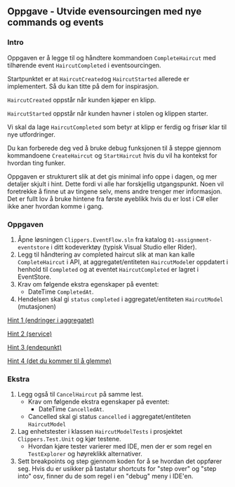 ## Oppgave - Utvide evensourcingen med nye commands og events

### Intro
Oppgaven er å legge til og håndtere kommandoen `CompleteHaircut` med tilhørende event `HaircutCompleted` i eventsourcingen. 

Startpunktet er at `HaircutCreated`og `HaircutStarted` allerede er implementert.  Så du kan titte på dem for inspirasjon.

`HaircutCreated` oppstår når kunden kjøper en klipp.

`HaircutStarted` oppstår når kunden havner i stolen og klippen starter. 

Vi skal da lage `HaircutCompleted` som betyr at klipp er ferdig og frisør klar til nye utfordringer.

Du kan forberede deg ved å bruke debug funksjonen til å steppe gjennom kommandoene `CreateHaircut` og `StartHaircut` hvis du vil ha kontekst for hvordan ting funker.

Oppgaven er strukturert slik at det gis minimal info oppe i dagen, og mer detaljer skjult i hint.  Dette fordi vi alle har forskjellig utgangspunkt. Noen vil foretrekke å finne ut av tingene selv, mens andre trenger mer informasjon. Det er fullt lov å bruke hintene fra første øyeblikk hvis du er lost i C# eller ikke aner hvordan komme i gang.

### Oppgaven

1. Åpne løsningen `Clippers.EventFlow.sln` fra katalog `01-assignment-eventstore` i ditt kodeverktøy (typisk Visual Studio eller Rider). 
2. Legg til håndtering av completed haircut slik at man kan kalle `CompleteHaircut` i API, at aggregatet/entiteten `HaircutModel`er oppdatert i henhold til `Completed` og at eventet `HaircutCompleted` er lagret i EventStore.
3. Krav om følgende ekstra egenskaper på eventet:
    - DateTime `CompletedAt`.
4. Hendelsen skal gi `status` `completed` i aggregatet/entiteten `HaircutModel` (mutasjonen)

[Hint 1 (endringer i aggregatet)](./hint01.md)

[Hint 2 (service)](./hint02.md)

[Hint 3 (endepunkt)](./hint03.md)

[Hint 4 (det du kommer til å glemme)](./hint04.md)

### Ekstra
1. Legg også til `CancelHaircut` på samme lest.
    - Krav om følgende ekstra egenskaper på eventet:
        - DateTime `CancelledAt`.
    - Cancelled skal gi status `cancelled` i aggregatet/entiteten `HaircutModel`
2. Lag enhetstester i klassen `HaircutModelTests` i prosjektet `Clippers.Test.Unit` og kjør testene.
    - Hvordan kjøre tester varierer med IDE, men der er som regel en `TestExplorer` og høyreklikk alternativer.
3. Sett breakpoints og step gjennom koden for å se hvordan det oppfører seg. Hvis du er usikker på tastatur shortcuts for "step over" og "step into" osv, finner du de som regel i en "debug" meny i IDE'en. 

